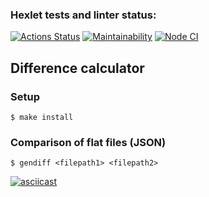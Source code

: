 ### Hexlet tests and linter status:
[![Actions Status](https://github.com/Semeikin-Kirill/frontend-project-lvl2/workflows/hexlet-check/badge.svg)](https://github.com/Semeikin-Kirill/frontend-project-lvl2/actions)
[![Maintainability](https://api.codeclimate.com/v1/badges/3f12f3ac21566fb467fd/maintainability)](https://codeclimate.com/github/Semeikin-Kirill/frontend-project-lvl2/maintainability)
[![Node CI](https://github.com/Semeikin-Kirill/frontend-project-lvl2/actions/workflows/nodejs.yml/badge.svg)](https://github.com/Semeikin-Kirill/frontend-project-lvl2/actions/workflows/nodejs.yml)
## Difference calculator

### Setup

```
$ make install
```

### Comparison of flat files (JSON)

```
$ gendiff <filepath1> <filepath2>
```

[![asciicast](https://asciinema.org/a/pEWUDEcmTkzrFEjQw3j3OOtxG.svg)](https://asciinema.org/a/pEWUDEcmTkzrFEjQw3j3OOtxG)
